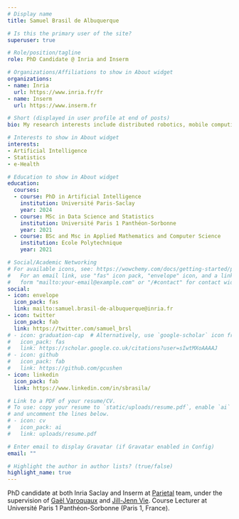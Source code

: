 ```yaml
---
# Display name
title: Samuel Brasil de Albuquerque

# Is this the primary user of the site?
superuser: true

# Role/position/tagline
role: PhD Candidate @ Inria and Inserm

# Organizations/Affiliations to show in About widget
organizations:
- name: Inria
  url: https://www.inria.fr/fr
- name: Inserm
  url: https://www.inserm.fr

# Short (displayed in user profile at end of posts)
bio: My research interests include distributed robotics, mobile computing and programmable matter.

# Interests to show in About widget
interests:
- Artificial Intelligence
- Statistics
- e-Health

# Education to show in About widget
education:
  courses:
  - course: PhD in Artificial Intelligence
    institution: Université Paris-Saclay
    year: 2024
  - course: MSc in Data Science and Statistics
    institution: Université Paris 1 Panthéon-Sorbonne
    year: 2021
  - course: BSc and Msc in Applied Mathematics and Computer Science
    institution: Ecole Polytechnique
    year: 2021

# Social/Academic Networking
# For available icons, see: https://wowchemy.com/docs/getting-started/page-builder/#icons
#   For an email link, use "fas" icon pack, "envelope" icon, and a link in the
#   form "mailto:your-email@example.com" or "/#contact" for contact widget.
social:
- icon: envelope
  icon_pack: fas
  link: mailto:samuel.brasil-de-albuquerque@inria.fr
- icon: twitter
  icon_pack: fab
  link: https://twitter.com/samuel_brsl
# - icon: graduation-cap  # Alternatively, use `google-scholar` icon from `ai` icon pack
#   icon_pack: fas
#   link: https://scholar.google.co.uk/citations?user=sIwtMXoAAAAJ
# - icon: github
#   icon_pack: fab
#   link: https://github.com/gcushen
- icon: linkedin
  icon_pack: fab
  link: https://www.linkedin.com/in/sbrasila/

# Link to a PDF of your resume/CV.
# To use: copy your resume to `static/uploads/resume.pdf`, enable `ai` icons in `params.toml`, 
# and uncomment the lines below.
# - icon: cv
#   icon_pack: ai
#   link: uploads/resume.pdf

# Enter email to display Gravatar (if Gravatar enabled in Config)
email: ""

# Highlight the author in author lists? (true/false)
highlight_name: true
---
```


PhD candidate at both Inria Saclay and Inserm at [Parietal](https://team.inria.fr/parietal/) team, under the supervision of [Gaël Varoquaux](http://gael-varoquaux.info) and [Jill-Jenn Vie](https://jill-jenn.net). Course Lecturer at Université Paris 1 Panthéon-Sorbonne (Paris 1, France).

<!--- {{< icon name="download" pack="fas" >}} Download my {{< staticref "uploads/demo_resume.pdf" "newtab" >}}resumé{{< /staticref >}}. -->
